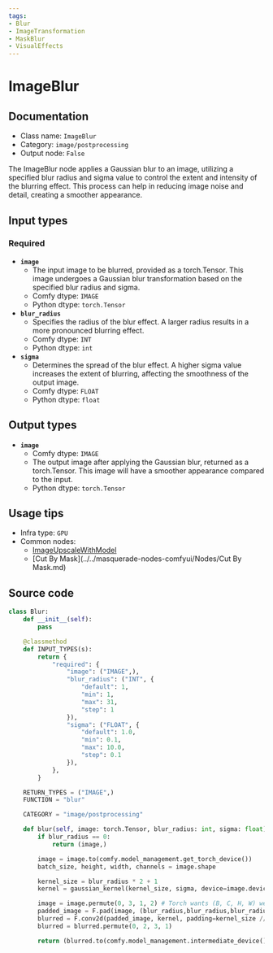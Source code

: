 ```yaml
---
tags:
- Blur
- ImageTransformation
- MaskBlur
- VisualEffects
---
```


# ImageBlur
## Documentation
- Class name: `ImageBlur`
- Category: `image/postprocessing`
- Output node: `False`

The ImageBlur node applies a Gaussian blur to an image, utilizing a specified blur radius and sigma value to control the extent and intensity of the blurring effect. This process can help in reducing image noise and detail, creating a smoother appearance.
## Input types
### Required
- **`image`**
    - The input image to be blurred, provided as a torch.Tensor. This image undergoes a Gaussian blur transformation based on the specified blur radius and sigma.
    - Comfy dtype: `IMAGE`
    - Python dtype: `torch.Tensor`
- **`blur_radius`**
    - Specifies the radius of the blur effect. A larger radius results in a more pronounced blurring effect.
    - Comfy dtype: `INT`
    - Python dtype: `int`
- **`sigma`**
    - Determines the spread of the blur effect. A higher sigma value increases the extent of blurring, affecting the smoothness of the output image.
    - Comfy dtype: `FLOAT`
    - Python dtype: `float`
## Output types
- **`image`**
    - Comfy dtype: `IMAGE`
    - The output image after applying the Gaussian blur, returned as a torch.Tensor. This image will have a smoother appearance compared to the input.
    - Python dtype: `torch.Tensor`
## Usage tips
- Infra type: `GPU`
- Common nodes:
    - [ImageUpscaleWithModel](../../Comfy/Nodes/ImageUpscaleWithModel.md)
    - [Cut By Mask](../../masquerade-nodes-comfyui/Nodes/Cut By Mask.md)



## Source code
```python
class Blur:
    def __init__(self):
        pass

    @classmethod
    def INPUT_TYPES(s):
        return {
            "required": {
                "image": ("IMAGE",),
                "blur_radius": ("INT", {
                    "default": 1,
                    "min": 1,
                    "max": 31,
                    "step": 1
                }),
                "sigma": ("FLOAT", {
                    "default": 1.0,
                    "min": 0.1,
                    "max": 10.0,
                    "step": 0.1
                }),
            },
        }

    RETURN_TYPES = ("IMAGE",)
    FUNCTION = "blur"

    CATEGORY = "image/postprocessing"

    def blur(self, image: torch.Tensor, blur_radius: int, sigma: float):
        if blur_radius == 0:
            return (image,)

        image = image.to(comfy.model_management.get_torch_device())
        batch_size, height, width, channels = image.shape

        kernel_size = blur_radius * 2 + 1
        kernel = gaussian_kernel(kernel_size, sigma, device=image.device).repeat(channels, 1, 1).unsqueeze(1)

        image = image.permute(0, 3, 1, 2) # Torch wants (B, C, H, W) we use (B, H, W, C)
        padded_image = F.pad(image, (blur_radius,blur_radius,blur_radius,blur_radius), 'reflect')
        blurred = F.conv2d(padded_image, kernel, padding=kernel_size // 2, groups=channels)[:,:,blur_radius:-blur_radius, blur_radius:-blur_radius]
        blurred = blurred.permute(0, 2, 3, 1)

        return (blurred.to(comfy.model_management.intermediate_device()),)

```

